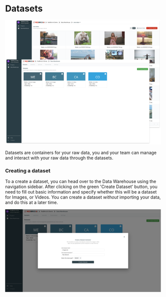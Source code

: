 # Datasets

![](../.gitbook/assets/group-2-2x.png)

Datasets are containers for your raw data, you and your team can manage and interact with your raw data through the datasets.

### Creating a dataset

To a create a dataset, you can head over to the Data Warehouse using the navigation sidebar. After clicking on the green 'Create Dataset' button, you need to fill out basic information and specify whether this will be a dataset for Images, or Videos. You can create a dataset _without_ importing your data, and do this at a later time. 

![Dataset creation](../.gitbook/assets/app.redbrickai.com_f5924ece-e355-48d2-8f9d-064c3440cef3_warehouse_search-3-.png)

